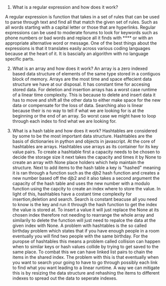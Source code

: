 1. What is a regular expression and how does it work?

A regular expression is function that takes in a set of rules that can be used to parse through text and find all that match the given set of rules. Such as all words starting with a capital letter or those that are hyperlinks. Regular expressions can be used to moderate forums to look for keywords such as phone numbers or bad words and replace all it finds with **** or with an appropriate alternative word or message. One of the best things about the expressions is that it translates easily across various coding languages because at the heart of it. It is bascially an algorithm with no language specific parts.

2. What is an array and how does it work?
An array is a zero indexed based data structure of elements of the same type stored in a contiguos block of memory. Arrays are the most time and space effecient data structure we have at our disposal. It has constant time for accesing stored data. For deletion and insertion arrays has a worst case runtime of a linear time complexity. This is because to delete and insert data it has to move and shift all the other data to either make space for the new data or compensate for the loss of data. Searching also is linear because their is no way to tell if what we are looking for is at the beginning or the end of an array. So worst case we might have to loop through each index to find what we are looking for.

3. What is a hash table and how does it work?
Hashtables are considered by some to be the most important data structure. Hashtables are the basis of dictionaries in python and objects in javascript. At the core of hashtables are arrays. Hashtables use arrays as its container for its key value pairs. To create a hashtable first a capacity needs to be chosen to decide the storage size it next takes the capacity and times it by None to create an array with None place holders which help maintain the structure. Next to add items to the hash table a key is "hashed" meaning it is ran through a function such as the djb2 hash function and creates a new number based off the djb2 and it also takes a second argument the capacity of the hash table and uses the new number with a modulo function using the capcity to create an index where to store the value. In light of this, hashtables have a costant time complexity for insertion,deletion and search. Search is constant beacuse all you need to know is the key and run it through the hash function to get the index the value is stored at. To insert a value it will just replace the None at its chosen index therefore not needing to rearrange the whole array and similarily to delete the function will just need to repalce the data at the given index with None. A problem with hashtables is the so called birthday problem which states that if you have enough people in a room eventually you will find two people with the same birthday. For the puropse of hashtables this means a problem called collision can happen when to similar keys or hash values collide by trying to get saved to the same place. To combat this we can have linked list pairs to chain the items in the shared index. The problem with this is that eventually when you want to search your going to have to go through possibly each link to find what you want leading to a linear runtime. A way we can mitigate this is by resizing the data structure and rehashing the items to different indexes to spread out the data to seperate indexes.